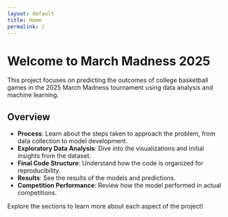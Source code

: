 ```yaml
---
layout: default
title: Home
permalink: /
---
```


# Welcome to March Madness 2025

This project focuses on predicting the outcomes of college basketball games in the 2025 March Madness tournament using data analysis and machine learning.

## Overview

- **Process**: Learn about the steps taken to approach the problem, from data collection to model development.
- **Exploratory Data Analysis**: Dive into the visualizations and initial insights from the dataset.
- **Final Code Structure**: Understand how the code is organized for reproducibility.
- **Results**: See the results of the models and predictions.
- **Competition Performance**: Review how the model performed in actual competitions.

Explore the sections to learn more about each aspect of the project!
